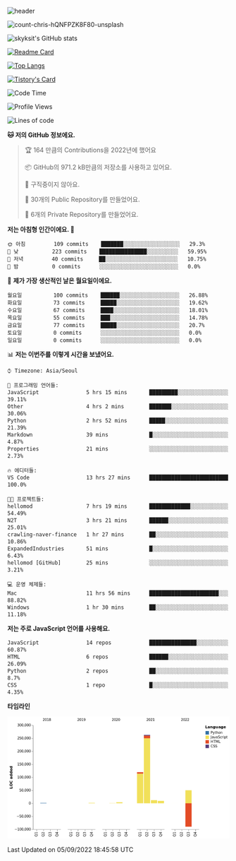 <!-- Header -->
![header](https://capsule-render.vercel.app/api?type=waving&color=auto&text=Hi%20there👋&textBg=true&animation=twinkling&fontSize=40)

<!-- title image -->
![count-chris-hQNFPZK8F80-unsplash](https://user-images.githubusercontent.com/20593462/186829883-69329c21-f07c-49b2-a545-bfd851b7c943.jpg)

<!-- github stats -->
![skyksit's GitHub stats](https://github-readme-stats.vercel.app/api?username=skyksit&show_icons=true&theme=radical)

[![Readme Card](https://github-readme-stats.vercel.app/api/pin/?username=skyksit&repo=react-native-todo-app-tdd&theme=radical)](https://github.com/skyksit/react-native-todo-app-tdd)

[![Top Langs](https://github-readme-stats.vercel.app/api/top-langs/?username=skyksit&layout=compact&theme=radical)](https://github.com/skyksit/)

[![Tistory's Card](https://github-readme-tistory-card.vercel.app/api/badge?name=skyksit&theme=kakao)](https://github.com/skyksit/)

<!--START_SECTION:waka-->
![Code Time](http://img.shields.io/badge/Code%20Time-14%20hrs%2035%20mins-blue)

![Profile Views](http://img.shields.io/badge/Profile%20Views-86-blue)

![Lines of code](https://img.shields.io/badge/%EC%A0%80%EB%8A%94%20%EC%97%AC%ED%83%9C%EA%B9%8C%EC%A7%80%20-371%20Thousand%20%EC%A4%84%EC%9D%98%20%EC%BD%94%EB%93%9C%EB%A5%BC%20%EC%9E%91%EC%84%B1%ED%96%88%EC%96%B4%EC%9A%94.-blue)

**🐱 저의 GitHub 정보에요.** 

> 🏆 164 만큼의 Contributions을 2022년에 했어요
 > 
> 📦 GitHub의 971.2 kB만큼의 저장소를 사용하고 있어요. 
 > 
> 🚫 구직중이지 않아요.
 > 
> 📜 30개의 Public Repository를 만들었어요. 
 > 
> 🔑 6개의 Private Repository를 만들었어요.  
 > 
**저는 아침형 인간이에요. 🐤** 

```text
🌞 아침         109 commits    ███████░░░░░░░░░░░░░░░░░░   29.3% 
🌆 낮　         223 commits    ███████████████░░░░░░░░░░   59.95% 
🌃 저녁         40 commits     ██░░░░░░░░░░░░░░░░░░░░░░░   10.75% 
🌙 밤　         0 commits      ░░░░░░░░░░░░░░░░░░░░░░░░░   0.0%

```
📅 **제가 가장 생산적인 날은 월요일이에요.** 

```text
월요일          100 commits    ██████░░░░░░░░░░░░░░░░░░░   26.88% 
화요일          73 commits     █████░░░░░░░░░░░░░░░░░░░░   19.62% 
수요일          67 commits     ████░░░░░░░░░░░░░░░░░░░░░   18.01% 
목요일          55 commits     ███░░░░░░░░░░░░░░░░░░░░░░   14.78% 
금요일          77 commits     █████░░░░░░░░░░░░░░░░░░░░   20.7% 
토요일          0 commits      ░░░░░░░░░░░░░░░░░░░░░░░░░   0.0% 
일요일          0 commits      ░░░░░░░░░░░░░░░░░░░░░░░░░   0.0%

```


📊 **저는 이번주를 이렇게 시간을 보냈어요.** 

```text
⌚︎ Timezone: Asia/Seoul

💬 프로그래밍 언어들: 
JavaScript               5 hrs 15 mins       █████████░░░░░░░░░░░░░░░░   39.11% 
Other                    4 hrs 2 mins        ███████░░░░░░░░░░░░░░░░░░   30.06% 
Python                   2 hrs 52 mins       █████░░░░░░░░░░░░░░░░░░░░   21.39% 
Markdown                 39 mins             █░░░░░░░░░░░░░░░░░░░░░░░░   4.87% 
Properties               21 mins             ░░░░░░░░░░░░░░░░░░░░░░░░░   2.73%

🔥 에디터들: 
VS Code                  13 hrs 27 mins      █████████████████████████   100.0%

🐱‍💻 프로젝트들: 
hellomod                 7 hrs 19 mins       █████████████░░░░░░░░░░░░   54.49% 
N2T                      3 hrs 21 mins       ██████░░░░░░░░░░░░░░░░░░░   25.01% 
crawling-naver-finance   1 hr 27 mins        ██░░░░░░░░░░░░░░░░░░░░░░░   10.86% 
ExpandedIndustries       51 mins             █░░░░░░░░░░░░░░░░░░░░░░░░   6.43% 
hellomod [GitHub]        25 mins             ░░░░░░░░░░░░░░░░░░░░░░░░░   3.21%

💻 운영 체제들: 
Mac                      11 hrs 56 mins      ██████████████████████░░░   88.82% 
Windows                  1 hr 30 mins        ██░░░░░░░░░░░░░░░░░░░░░░░   11.18%

```

**저는 주로 JavaScript 언어를 사용해요.** 

```text
JavaScript               14 repos            ███████████████░░░░░░░░░░   60.87% 
HTML                     6 repos             ██████░░░░░░░░░░░░░░░░░░░   26.09% 
Python                   2 repos             ██░░░░░░░░░░░░░░░░░░░░░░░   8.7% 
CSS                      1 repo              █░░░░░░░░░░░░░░░░░░░░░░░░   4.35%

```


**타임라인**

![Chart not found](https://raw.githubusercontent.com/skyksit/skyksit/main/charts/bar_graph.png) 


 Last Updated on 05/09/2022 18:45:58 UTC
<!--END_SECTION:waka-->

<!--
**skyksit/skyksit** is a ✨ _special_ ✨ repository because its `README.md` (this file) appears on your GitHub profile.

Here are some ideas to get you started:

- 🔭 I’m currently working on ...
- 🌱 I’m currently learning ...
- 👯 I’m looking to collaborate on ...
- 🤔 I’m looking for help with ...
- 💬 Ask me about ...
- 📫 How to reach me: ...
- 😄 Pronouns: ...
- ⚡ Fun fact: ...
-->
